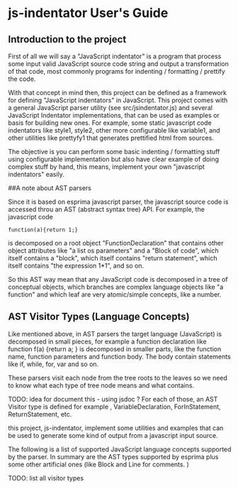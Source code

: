 js-indentator User's Guide
===========

## Introduction to the project

First of all we will say a "JavaScript indentator" is a program that process some input valid JavaScript 
source code string and output a transformation of that code, most commonly programs for 
indenting / formatting / prettify the code. 

With that concept in mind then, this project can be defined as a framework for defining "JavaScript indentators" in JavaScript. This project comes with a general JavaScript parser utility (see src/jsindentator.js) and several JavaScript Indentator implementations, that can be used as examples 
or basis for building new ones. For example, some static javascript code 
indentators like style1, style2, other more configurable like variable1, and other utilities like prettyfy1 that generates prettified html from sources. 

The objective is you can perform some basic indenting / formatting stuff using configurable implementation but also have clear example of doing complex stuff by hand, this means, implement your own "javascript indentators" easily.


##A note about AST parsers

Since it is based on esprima javascript parser, the javascript source code is accessed throu an AST (abstract syntax tree) API. For example, the javascript code 

    function(a){return 1;}

is decomposed on a root object "FunctionDeclaration" that contains other object attributes like "a list os parameters" and a "Block of code", which itself contains a "block", which itself contains  "return statement", which itself contains "the expression 1*1", and so on. 

So this AST way mean that any JavaScript code is decomposed in a tree of conceptual objects, which branches are complex language objects like "a function" and which leaf are very atomic/simple concepts, like a number. 


## AST Visitor Types (Language Concepts)

Like mentioned above, in AST parsers the target language (JavaScript) is decomposed in small pieces, for example a function declaration like function f(a) {return a; } is decomposed in smaller parts, like the function name, function parameters and function body. The body contain statements like if, 
while, for, var and so on. 

These parsers visit each node from the tree roots to the leaves so we need to know what each type of tree node means and what contains. 

TODO: idea for document this - using jsdoc ?  For each of those, an AST Visitor type is defined for example 
, VariableDeclaration, ForInStatement, ReturnStatement, etc. 

this project, js-indentator, implement some utilities and examples that can be used to generate some 
kind of output from a javascript input source.  

The following is a list of supported JavaScript language concepts supported by the parser. 
In summary are the AST types supported by esprima plus some other artificial ones 
(like Block and Line for comments. )  

TODO: list all visitor types
